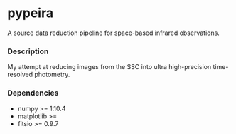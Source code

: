 # pypeira
A source data reduction pipeline for space-based infrared observations.

### Description
My attempt at reducing images from the SSC into ultra high-precision time-resolved photometry.

### Dependencies
* numpy >= 1.10.4
* matplotlib >= 
* fitsio >= 0.9.7

